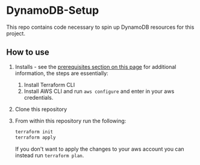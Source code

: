 # DynamoDB-Setup

This repo contains code necessary to spin up DynamoDB resources for this project.

## How to use

1. Installs - see the [prerequisites section on this page](https://developer.hashicorp.com/terraform/tutorials/aws-get-started/aws-build#prerequisites) for additional information, the steps are essentially:
    1. Install Terraform CLI
    2. Install AWS CLI and run `aws configure` and enter in your aws credentials.
2. Clone this repository 
3. From within this repository run the following:
  
    ```sh
    terraform init
    terraform apply
    ```
    If you don't want to apply the changes to your aws account you can instead run `terraform plan`.